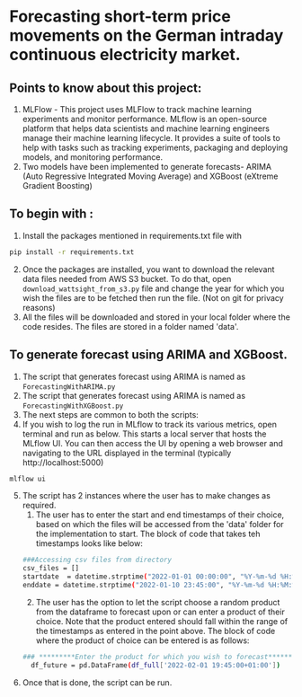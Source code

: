 # Forecasting short-term price movements on the German intraday continuous electricity market.


## Points to know about this project:
1. MLFlow - This project uses MLFlow to track machine learning experiments and monitor performance. MLflow is an open-source platform that helps data scientists and machine learning engineers manage their machine learning lifecycle. It provides a suite of tools to help with tasks such as tracking experiments, packaging and deploying models, and monitoring performance.
2. Two models have been implemented to generate forecasts- ARIMA (Auto Regressive Integrated Moving Average) and XGBoost (eXtreme Gradient Boosting)

## To begin with :
1. Install the packages mentioned in requirements.txt file with 
```bash
pip install -r requirements.txt
```

2. Once the packages are installed, you want to download the relevant data files needed from AWS S3 bucket. To do that, open ```download_wattsight_from_s3.py``` file and change the year for which you wish the files are to be fetched then run the file. (Not on git for privacy reasons)
3. All the files will be downloaded and stored in your local folder where the code resides. The files are stored in a folder named 'data'. 

## To generate forecast using ARIMA and XGBoost. 
1. The script that generates forecast using ARIMA is named as ```ForecastingWithARIMA.py```
2. The script that generates forecast using ARIMA is named as ```ForecastingWithXGBoost.py```
3. The next steps are common to both the scripts:
4. If you wish to log the run in MLflow to track its various metrics, open terminal and run as below. This starts a local server that hosts the MLflow UI. You can then access the UI by opening a web browser and navigating to the URL displayed in the terminal (typically http://localhost:5000)
```bash
mlflow ui
```
5. The script has 2 instances where the user has to make changes as required. 
    1. The user has to enter the start and end timestamps of their choice, based on which the files will be accessed from the 'data' folder for the implementation to          start. The block of code that takes teh timestamps looks like below:
    ```bash
    ###Accessing csv files from directory
    csv_files = []
    startdate  = datetime.strptime("2022-01-01 00:00:00", "%Y-%m-%d %H:%M:%S")
    enddate = datetime.strptime("2022-01-10 23:45:00", "%Y-%m-%d %H:%M:%S")
    ```
    2. The user has the option to let the script choose a random product from the dataframe to forecast upon or can enter a product of their choice. Note that the            product entered should fall within the range of the timestamps as entered in the point above. 
       The block of code where the product of choice can be entered is as follows:
      ```bash
      ### *********Enter the product for which you wish to forecast********
        df_future = pd.DataFrame(df_full['2022-02-01 19:45:00+01:00']) 
      ```
6. Once that is done, the script can be run. 
